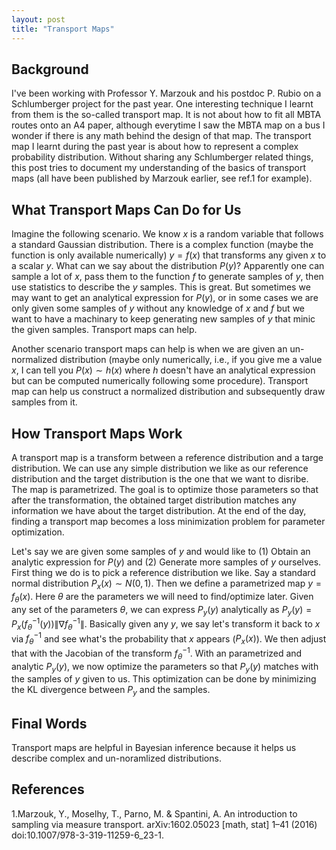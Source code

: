 ```yaml
---
layout: post
title: "Transport Maps"
---
```


## Background
I've been working with Professor Y. Marzouk and his postdoc P. Rubio on a Schlumberger project for the past year. One interesting technique I learnt from them is the so-called transport map. It is not about how to fit all MBTA routes onto an A4 paper, although everytime I saw the MBTA map on a bus I wonder if there is any math behind the design of that map. The transport map I learnt during the past year is about how to represent a complex probability distribution. Without sharing any Schlumberger related things, this post tries to document my understanding of the basics of transport maps (all have been published by Marzouk earlier, see ref.1 for example).

## What Transport Maps Can Do for Us
Imagine the following scenario. We know $x$ is a random variable that follows a standard Gaussian distribution. There is a complex function (maybe the function is only available numerically) $y=f(x)$ that transforms any given $x$ to a scalar $y$. What can we say about the distribution $P(y)$? Apparently one can sample a lot of $x$, pass them to the function $f$ to generate samples of $y$, then use statistics to describe the $y$ samples. This is great. But sometimes we may want to get an analytical expression for $P(y)$, or in some cases we are only given some samples of $y$ without any knowledge of $x$ and $f$ but we want to have a machinary to keep generating new samples of $y$ that minic the given samples. Transport maps can help.

Another scenario transport maps can help is when we are given an un-normalized distribution (maybe only numerically, i.e., if you give me a value $x$, I can tell you $P(x) \sim h(x)$ where $h$ doesn't have an analytical expression but can be computed numerically following some procedure). Transport map can help us construct a normalized distribution and subsequently draw samples from it.

## How Transport Maps Work
A transport map is a transform between a reference distribution and a targe distribution. We can use any simple distribution we like as our reference distribution and the target distribution is the one that we want to disribe. The map is parametrized. The goal is to optimize those parameters so that after the transformation, the obtained target distribution matches any information we have about the target distribution. At the end of the day, finding a transport map becomes a loss minimization problem for parameter optimization.

Let's say we are given some samples of $y$ and would like to (1) Obtain an analytic expression for $P(y)$ and (2) Generate more samples of $y$ ourselves. First thing we do is to pick a reference distribution we like. Say a standard normal distribution $P_x(x) \sim N(0,1)$. Then we define a parametrized map $y=f_\theta(x)$. Here $\theta$ are the parameters we will need to find/optimize later. Given any set of the parameters $\theta$, we can express $P_y(y)$ analytically as $P_y(y) = P_x(f_\theta^{-1}(y)) \| \nabla f_\theta^{-1} \|$. Basically given any $y$, we say let's transform it back to $x$ via $f_\theta^{-1}$ and see what's the probability that $x$ appears ($P_x(x)$). We then adjust that with the Jacobian of the transform $f_\theta^{-1}$. With an parametrized and analytic $P_y(y)$, we now optimize the parameters so that $P_y(y)$ matches with the samples of $y$ given to us. This optimization can be done by minimizing the KL divergence between $P_y$ and the samples. 

## Final Words
Transport maps are helpful in Bayesian inference because it helps us describe complex and un-noramlized distributions. 

## References
1.Marzouk, Y., Moselhy, T., Parno, M. & Spantini, A. An introduction to sampling via measure transport. arXiv:1602.05023 [math, stat] 1–41 (2016) doi:10.1007/978-3-319-11259-6_23-1.